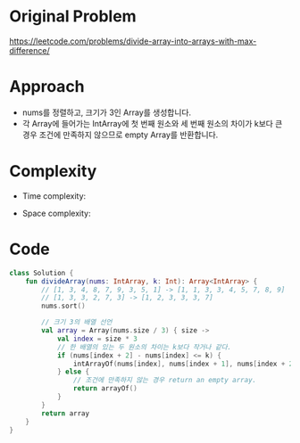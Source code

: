 # Original Problem

https://leetcode.com/problems/divide-array-into-arrays-with-max-difference/

# Approach 

- nums를 정렬하고, 크기가 3인 Array를 생성합니다.
- 각 Array에 들어가는 IntArray에 첫 번째 원소와 세 번째 원소의 차이가 k보다 큰 경우 조건에 만족하지 않으므로 empty Array를 반환합니다.


# Complexity

- Time complexity:

- Space complexity:

# Code

```kotlin
class Solution {
    fun divideArray(nums: IntArray, k: Int): Array<IntArray> {
        // [1, 3, 4, 8, 7, 9, 3, 5, 1] -> [1, 1, 3, 3, 4, 5, 7, 8, 9]
        // [1, 3, 3, 2, 7, 3] -> [1, 2, 3, 3, 3, 7]
        nums.sort()

        // 크기 3의 배열 선언
        val array = Array(nums.size / 3) { size ->
            val index = size * 3
            // 한 배열의 있는 두 원소의 차이는 k보다 작거나 같다.
            if (nums[index + 2] - nums[index] <= k) {
                intArrayOf(nums[index], nums[index + 1], nums[index + 2])
            } else {
                // 조건에 만족하지 않는 경우 return an empty array.
                return arrayOf()
            }
        }
        return array
    }
}
```
